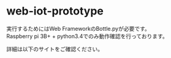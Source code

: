 # web-iot-prototype

実行するためにはWeb FrameworkのBottle.pyが必要です。<br />
Raspberry pi 3B+ + python3.4でのみ動作確認を行っております。<br />

詳細は以下のサイトをご確認ください。<br />

